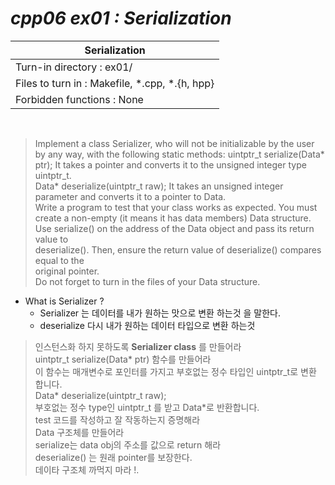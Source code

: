 # _cpp06 ex01 : Serialization_  


 |Serialization|
 |---|
 |Turn-in directory : ex01/|
 |Files to turn in : Makefile, *.cpp, *.{h, hpp}|
 |Forbidden functions : None|  

</br>

> Implement a class Serializer, who will not be initializable by the user by any way,
> with the following static methods:
> uintptr_t serialize(Data* ptr);
> It takes a pointer and converts it to the unsigned integer type uintptr_t.  
> Data* deserialize(uintptr_t raw);
> It takes an unsigned integer parameter and converts it to a pointer to Data.  
> Write a program to test that your class works as expected.
> You must create a non-empty (it means it has data members) Data structure.  
> Use serialize() on the address of the Data object and pass its return value to  
> deserialize(). Then, ensure the return value of deserialize() compares equal to the  
> original pointer.   
> Do not forget to turn in the files of your Data structure.  

- What is Serializer ?  
    * Serializer 는 데이터를 내가 원하는 맛으로 변환 하는것 을 말한다.
    * deserialize 다시 내가 원하는 데이터 타입으로 변환 하는것

> 인스턴스화 하지 못하도록  **Serializer class** 를 만들어라  
> uintptr_t serialize(Data* ptr) 함수를 만들어라  
> 이 함수는 매개변수로 포인터를 가지고 부호없는 정수 타입인 uintptr_t로 변환 합니다.  
> Data* deserialize(uintptr_t raw);  
> 부호없는 정수 type인 uintptr_t 를 받고 Data*로 반환합니다.  
> test 코드를 작성하고 잘 작동하는지 증명해라  
> Data 구조체를 만들어라  
> serialize는 data obj의 주소를 값으로 return 해라  
> deserialize() 는 원래 pointer를 보장한다.  
> 데이타 구조체 까먹지 마라 !.  

